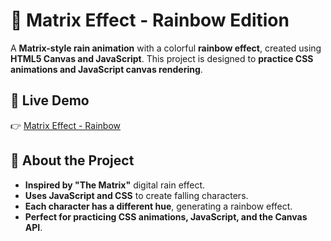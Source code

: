 # 🌈 Matrix Effect - Rainbow Edition

A **Matrix-style rain animation** with a colorful **rainbow effect**, created using **HTML5 Canvas and JavaScript**. This project is designed to **practice CSS animations and JavaScript canvas rendering**.

## 🚀 Live Demo
👉 [Matrix Effect - Rainbow](https://your-github-username.github.io/matrix_css/)

## 📌 About the Project
- **Inspired by "The Matrix"** digital rain effect.
- **Uses JavaScript and CSS** to create falling characters.
- **Each character has a different hue**, generating a rainbow effect.
- **Perfect for practicing CSS animations, JavaScript, and the Canvas API**.